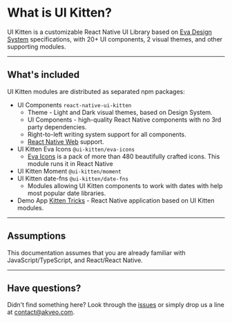 # What is UI Kitten?

UI Kitten is a customizable React Native UI Library based on <a href="https://eva.design">Eva Design System</a> specifications, with 20+ UI components, 2 visual themes, and other supporting modules.
<hr>

## What's included
  
  UI Kitten modules are distributed as separated npm packages:
  
  - UI Components `react-native-ui-kitten`
    - Theme - Light and Dark visual themes, based on Design System.
    - UI Components - high-quality React Native components with no 3rd party dependencies.
    - Right-to-left writing system support for all components.
    - <a href="https://github.com/necolas/react-native-web" target="_blank">React Native Web</a> support.
  - UI Kitten Eva Icons `@ui-kitten/eva-icons`
    - <a href="https://akveo.github.io/eva-icons">Eva Icons</a> is a pack of more than 480 beautifully crafted icons. This module runs it in React Native
  - UI Kitten Moment `@ui-kitten/moment`
  - UI Kitten date-fns `@ui-kitten/date-fns`
    - Modules allowing UI Kitten components to work with dates with help most popular date libraries. 
  - Demo App <a href="https://github.com/akveo/kittenTricks" target="_blank">Kitten Tricks</a> - React Native application based on UI Kitten modules.
<hr>

## Assumptions

This documentation assumes that you are already familiar with JavaScript/TypeScript, and React/React Native.

<hr>

## Have questions?

Didn't find something here? Look through the <a href="https://github.com/akveo/react-native-ui-kitten/issues" target="_blank">issues</a> or simply drop us a line at <a href="mailto:contact@akveo.com">contact@akveo.com</a>.
